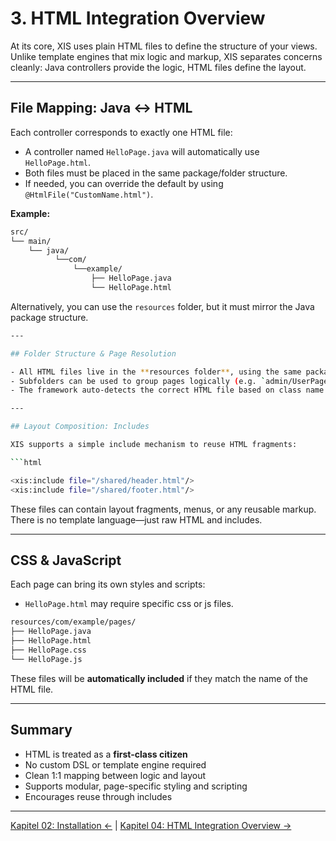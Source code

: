 # 3. HTML Integration Overview

At its core, XIS uses plain HTML files to define the structure of your views. Unlike template engines that mix logic and
markup, XIS separates concerns cleanly: Java controllers provide the logic, HTML files define the layout.

---

## File Mapping: Java ↔ HTML

Each controller corresponds to exactly one HTML file:

- A controller named `HelloPage.java` will automatically use `HelloPage.html`.
- Both files must be placed in the same package/folder structure.
- If needed, you can override the default by using `@HtmlFile("CustomName.html")`.

**Example:**

```bash
src/
└── main/
    └── java/
          └──com/
              └──example/
                  ├── HelloPage.java
                  └── HelloPage.html
```

Alternatively, you can use the `resources` folder, but it must mirror the Java package structure.

```bash
---

## Folder Structure & Page Resolution

- All HTML files live in the **resources folder**, using the same package-style paths as your Java classes.
- Subfolders can be used to group pages logically (e.g. `admin/UserPage.java` → `admin/UserPage.html`).
- The framework auto-detects the correct HTML file based on class name unless overridden.

---

## Layout Composition: Includes

XIS supports a simple include mechanism to reuse HTML fragments:

```html

<xis:include file="/shared/header.html"/>
<xis:include file="/shared/footer.html"/>
```

These files can contain layout fragments, menus, or any reusable markup. There is no template language—just raw HTML and
includes.

---

## CSS & JavaScript

Each page can bring its own styles and scripts:

- `HelloPage.html` may require specific css or js files.

```bash
resources/com/example/pages/
├── HelloPage.java
├── HelloPage.html
├── HelloPage.css
└── HelloPage.js
```

These files will be **automatically included** if they match the name of the HTML file.

---

## Summary

- HTML is treated as a **first-class citizen**
- No custom DSL or template engine required
- Clean 1:1 mapping between logic and layout
- Supports modular, page-specific styling and scripting
- Encourages reuse through includes

---

[Kapitel 02: Installation ←](02-installation.md) | [Kapitel 04: HTML Integration Overview →](04-html-integration-overview.md)
